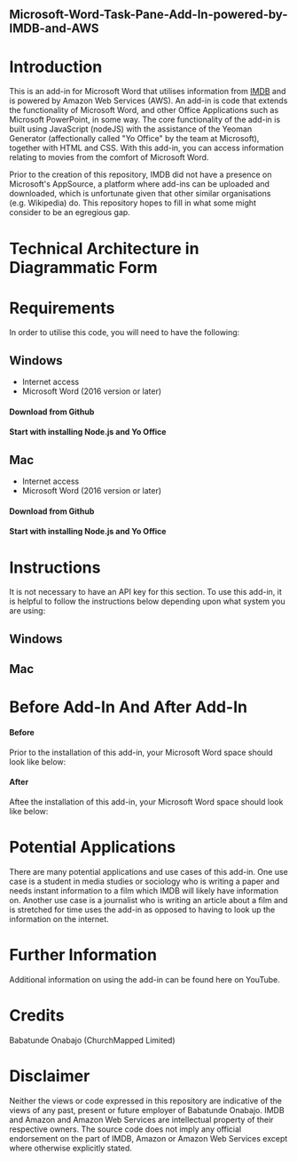 ## Microsoft-Word-Task-Pane-Add-In-powered-by-IMDB-and-AWS

# Introduction
This is an add-in for Microsoft Word that utilises information from [IMDB](https://www.imdb.com/) and is powered by Amazon Web Services (AWS). An add-in is code that extends the functionality of Microsoft Word, and other Office Applications such as Microsoft PowerPoint, in some way. The core functionality of the add-in is built using JavaScript (nodeJS) with the assistance of the Yeoman Generator (affectionally called "Yo Office" by the team at Microsoft), together with HTML and CSS. With this add-in, you can access information relating to movies from the comfort of Microsoft Word. 

Prior to the creation of this repository, IMDB did not have a presence on Microsoft's AppSource, a platform where add-ins can be uploaded and downloaded, which is unfortunate given that other similar organisations (e.g. Wikipedia) do. This repository hopes to fill in what some might consider to be an egregious gap.

# Technical Architecture in Diagrammatic Form

# Requirements
In order to utilise this code, you will need to have the following:
## Windows
* Internet access
* Microsoft Word (2016 version or later)

#### Download from Github

#### Start with installing Node.js and Yo Office

## Mac
* Internet access
* Microsoft Word (2016 version or later)

#### Download from Github

#### Start with installing Node.js and Yo Office

# Instructions
It is not necessary to have an API key for this section. To use this add-in, it is helpful to follow the instructions below depending upon what system you are using:

## Windows


## Mac

# Before Add-In And After Add-In
#### Before
Prior to the installation of this add-in, your Microsoft Word space should look like below:

#### After
Aftee the installation of this add-in, your Microsoft Word space should look like below:


# Potential Applications
There are many potential applications and use cases of this add-in. One use case is a student in media studies or sociology who is writing a paper and needs instant information to a film which IMDB will likely have information on. Another use case is a journalist who is writing an article about a film and is stretched for time uses the add-in as opposed to having to look up the information on the internet. 

# Further Information
Additional information on using the add-in can be found here on YouTube.

# Credits
Babatunde Onabajo (ChurchMapped Limited)

# Disclaimer
Neither the views or code expressed in this repository are indicative of the views of any past, present or future employer of Babatunde Onabajo. IMDB and Amazon and Amazon Web Services are intellectual property of their respective owners. The source code does not imply any official endorsement on the part of IMDB, Amazon or Amazon Web Services except where otherwise explicitly stated. 

